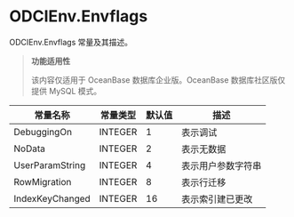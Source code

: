 ODCIEnv.Envflags 
=====================================

ODCIEnv.Envflags 常量及其描述。


>**功能适用性**
>
>该内容仅适用于 OceanBase 数据库企业版。OceanBase 数据库社区版仅提供 MySQL 模式。


|      常量名称       |  常量类型   | 默认值 |    描述     |
|-----------------|---------|-----|-----------|
| DebuggingOn     | INTEGER | 1   | 表示调试      |
| NoData          | INTEGER | 2   | 表示无数据     |
| UserParamString | INTEGER | 4   | 表示用户参数字符串 |
| RowMigration    | INTEGER | 8   | 表示行迁移     |
| IndexKeyChanged | INTEGER | 16  | 表示索引建已更改  |



